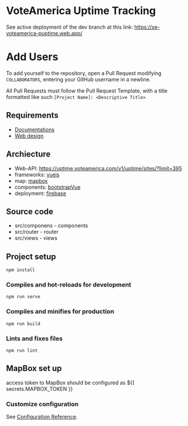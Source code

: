 # VoteAmerica Uptime Tracking

See active deployment of the dev branch at this link:
https://se-voteamerica-puptime.web.app/

# Add Users

To add yourself to the repository, open a Pull Request modifying `COLLABORATORS`, entering your GitHub username in a newline.

All Pull Requests must follow the Pull Request Template, with a title formatted like such `[Project Name]: <Descriptive Title>`

## Requirements

- [Documentations](https://drive.google.com/drive/folders/1owdnKXvx-FyYvALV9cWvn-TwQ8FGJoUA)
- [Web design](https://www.figma.com/file/yaOVkojOzh5EOd0u2C80xW/Vote-America?node-id=0%3A1)

## Archiecture

- Web-API: https://uptime.voteamerica.com/v1/uptime/sites/?limit=395
- frameworks: [vuejs](https://vuejs.org/)
- map: [mapbox](https://www.mapbox.com/maps)
- components: [bootstrapVue](https://bootstrap-vue.org/)
- deployment: [firebase](https://firebase.google.com/)

## Source code

- src/componens - components
- src/router - router
- src/views - views

## Project setup

```
npm install
```

### Compiles and hot-reloads for development

```
npm run serve
```

### Compiles and minifies for production

```
npm run build
```

### Lints and fixes files

```
npm run lint
```

## MapBox set up

access token to MapBox should be configured as \${{ secrets.MAPBOX_TOKEN }}

### Customize configuration

See [Configuration Reference](https://cli.vuejs.org/config/).
